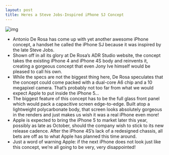 ```yaml
---
layout: post
title: Heres a Steve Jobs-Inspired iPhone SJ Concept
---
```

![img](http://media.idownloadblog.com/wp-content/uploads/2012/01/iphone-concept.jpg)
* Antonio De Rosa has come up with yet another awesome iPhone concept, a handset he called the iPhone SJ because it was inspired by the late Steve Jobs.
* Shown off in all its glory at De Rosa’s ADR Studio website, the concept takes the existing iPhone 4 and iPhone 4S body and reinvents it, creating a gorgeous concept that even Jony Ive himself would be pleased to call his own.
* While the specs are not the biggest thing here, De Rosa speculates that the concept could come packed with a dual-core A6 chip and a 10 megapixel camera. That’s probably not too far from what we would expect Apple to put inside the iPhone 5…
* The biggest feature of this concept has to be the full glass front panel which would pack a capacitive screen edge-to-edge. Built atop a lightweight polycarbonate body, that screen looks absolutely gorgeous in the renders and just makes us wish it was a real iPhone even more!
* Apple is expected to bring the iPhone 5 to market later this year, possibly as late as October, should the company wish to stick to its new release cadence. After the iPhone 4S’s lack of a redesigned chassis, all bets are off as to what Apple has planned this time around.
* Just a word of warning Apple: if the next iPhone does not look just like this concept, we’re all going to be very, very disappointed!

